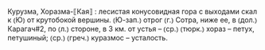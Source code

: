 ---
---

Курузма, Хоразма-⟦Кая⟧
: лесистая конусовидная гора с выходами скал к ⦅Ю⦆ от крутобокой вершины. ⦅Ю-зап.⦆ отрог ⦅г.⦆ Сотра, ниже ее, в ⦅дол.⦆ Карагач#2, по ⦅л.⦆ стороне, в 3 км. от устья – ⦅ср.⦆ ⦅тюрк.⦆ хораз – петух, петушиный; ⦅ср.⦆ ⦅греч.⦆ куразмос – усталость.
